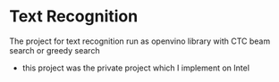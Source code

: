 # Text Recognition
The project for text recognition run as openvino library with CTC beam search or greedy search

* this project was the private project which I implement on Intel
